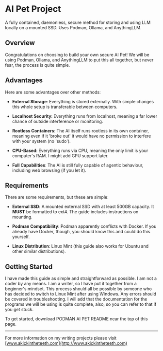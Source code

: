 # AI Pet Project

A fully contained, daemonless, secure method for storing and using LLM locally on a mounted SSD. Uses Podman, Ollama, and AnythingLLM.

## Overview

Congratulations on choosing to build your own secure AI Pet! We will be using Podman, Ollama, and AnythingLLM to put this all together, but never fear, the process is quite simple. 

## Advantages

Here are some advantages over other methods:

- **External Storage**: Everything is stored externally. With simple changes this whole setup is transferable between computers.

- **Localhost Security**: Everything runs from localhost, meaning a far lower chance of outside interference or monitoring.

- **Rootless Containers**: The AI itself runs rootless in its own container, meaning even if it 'broke out' it would have no permission to interfere with your system (no 'sudo').

- **CPU-Based**: Everything runs via CPU, meaning the only limit is your computer's RAM. I might add GPU support later.

- **Full Capabilities**: The AI is still fully capable of agentic behaviour, including web browsing (if you let it).

## Requirements

There are some requirements, but these are simple:

- **External SSD**: A mounted external SSD with at least 500GB capacity. It **MUST** be formatted to ext4. The guide includes instructions on mounting.

- **Podman Compatibility**: Podman apparently conflicts with Docker. If you already have Docker, though, you should know this and could do this yourself.

- **Linux Distribution**: Linux Mint (this guide also works for Ubuntu and other similar distributions).

## Getting Started

I have made this guide as simple and straightforward as possible. I am not a coder by any means. I am a writer, so I have put it together from a beginner's mindset. This process should all be possible by someone who has decided to switch to Linux Mint after using Windows. Any errors should be covered in troubleshooting. I will add that the documentation for the programs we will be using is quite complete, also, so you can refer to that if you get stuck.

To get started, download PODMAN AI PET README near the top of this page.

---

For more information on my writing projects please visit [www.akickintheteeth.com](http://www.akickintheteeth.com)
